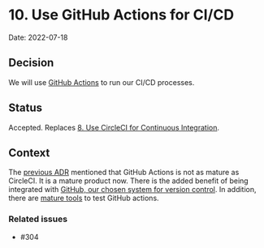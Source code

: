 # 10. Use GitHub Actions for CI/CD

Date: 2022-07-18

## Decision

We will use [GitHub Actions](https://github.com/features/actions) to run our CI/CD processes. 

## Status

Accepted.  Replaces [8. Use CircleCI for Continuous Integration](./deprecated/008-use-circle-for-ci-cd.md).

## Context

The [previous ADR]((./deprecated/008-use-circle-for-ci-cd.md)) mentioned that GitHub Actions is not as mature as
CircleCI.  It is a mature product now.  There is the added benefit of being integrated with
[GitHub, our chosen system for version control](./003-use-github-for-version-control.md).  In addition, there are
[mature tools](https://github.com/nektos/act) to test GitHub actions.

### Related issues

- #304
